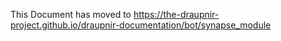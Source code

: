<!--
SPDX-FileCopyrightText: 2024 Gnuxie <Gnuxie@protonmail.com>

SPDX-License-Identifier: CC0-1.0
-->

This Document has moved to
https://the-draupnir-project.github.io/draupnir-documentation/bot/synapse_module
